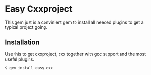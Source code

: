 # Easy Cxxproject

This gem just is a convinient gem to install all needed plugins to get a typical project going.

## Installation

Use this to get cxxproject, cxx together with gcc support and the most useful plugins.

    $ gem install easy-cxx
